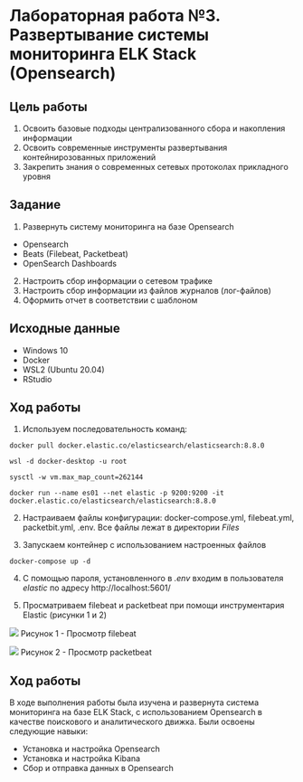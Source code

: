 # Лабораторная работа №3. Развертывание системы мониторинга ELK Stack (Opensearch)

## Цель работы

1. Освоить базовые подходы централизованного сбора и накопления информации
2. Освоить современные инструменты развертывания контейнирозованных приложений
3. Закрепить знания о современных сетевых протоколах прикладного уровня

## Задание

1. Развернуть систему мониторинга на базе Opensearch
- Opensearch
- Beats (Filebeat, Packetbeat)
- OpenSearch Dashboards
2. Настроить сбор информации о сетевом трафике
3. Настроить сбор информации из файлов журналов (лог-файлов)
4. Оформить отчет в соответствии с шаблоном

## Исходные данные

- Windows 10
- Docker
- WSL2 (Ubuntu 20.04)
- RStudio

## Ход работы

1. Используем последовательность команд:

```
docker pull docker.elastic.co/elasticsearch/elasticsearch:8.8.0
```

```
wsl -d docker-desktop -u root
```

```
sysctl -w vm.max_map_count=262144
```

```
docker run --name es01 --net elastic -p 9200:9200 -it docker.elastic.co/elasticsearch/elasticsearch:8.8.0
```

2. Настраиваем файлы конфигурации: docker-compose.yml, filebeat.yml, packetbit.yml, .env. Все файлы лежат в директории <i>Files</i>

3. Запускаем контейнер с использованием настроенных файлов

```
docker-compose up -d
```

4. С помощью пароля, установленного в <i>.env</i> входим в пользователя <i>elastic</i> по адресу http://localhost:5601/

5. Просматриваем filebeat и packetbeat при помощи инструментария Elastic (рисунки 1 и 2)

![](images/dataview_filebeat)
Рисунок 1 - Просмотр filebeat

![](images/dataview_packetbeat)
Рисунок 2 - Просмотр packetbeat

## Ход работы

В ходе выполнения работы была изучена и развернута система мониторинга на базе ELK Stack, с использованием Opensearch в качестве поискового и аналитического движка. Были освоены следующие навыки:

- Установка и настройка Opensearch
- Установка и настройка Kibana
- Сбор и отправка данных в Opensearch
